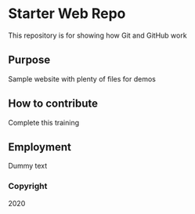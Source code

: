 # Starter Web Repo

This repository is for showing how Git and GitHub work

## Purpose

Sample website with plenty of files for demos

## How to contribute

Complete this training

## Employment

Dummy text

### Copyright

2020